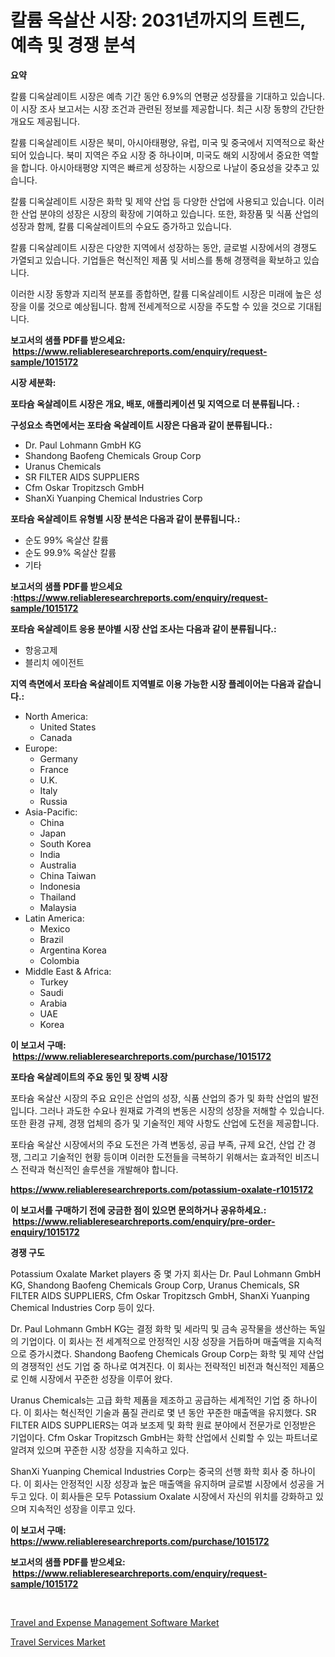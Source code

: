 <p><h1>칼륨 옥살산 시장: 2031년까지의 트렌드, 예측 및 경쟁 분석</h1></p><p><strong>요약</strong></p>
<p><p>칼륨 디옥살레이트 시장은 예측 기간 동안 6.9%의 연평균 성장률을 기대하고 있습니다. 이 시장 조사 보고서는 시장 조건과 관련된 정보를 제공합니다. 최근 시장 동향의 간단한 개요도 제공됩니다.</p><p>칼륨 디옥살레이트 시장은 북미, 아시아태평양, 유럽, 미국 및 중국에서 지역적으로 확산되어 있습니다. 북미 지역은 주요 시장 중 하나이며, 미국도 해외 시장에서 중요한 역할을 합니다. 아시아태평양 지역은 빠르게 성장하는 시장으로 나날이 중요성을 갖추고 있습니다.</p><p>칼륨 디옥살레이트 시장은 화학 및 제약 산업 등 다양한 산업에 사용되고 있습니다. 이러한 산업 분야의 성장은 시장의 확장에 기여하고 있습니다. 또한, 화장품 및 식품 산업의 성장과 함께, 칼륨 디옥살레이트의 수요도 증가하고 있습니다.</p><p>칼륨 디옥살레이트 시장은 다양한 지역에서 성장하는 동안, 글로벌 시장에서의 경쟁도 가열되고 있습니다. 기업들은 혁신적인 제품 및 서비스를 통해 경쟁력을 확보하고 있습니다.</p><p>이러한 시장 동향과 지리적 분포를 종합하면, 칼륨 디옥살레이트 시장은 미래에 높은 성장을 이룰 것으로 예상됩니다. 함께 전세계적으로 시장을 주도할 수 있을 것으로 기대됩니다.</p></p>
<p><strong>보고서의 샘플 PDF를 받으세요: &nbsp;<a href="https://www.reliableresearchreports.com/enquiry/request-sample/1015172">https://www.reliableresearchreports.com/enquiry/request-sample/1015172</a></strong></p>
<p><strong>시장 세분화:</strong></p>
<p><strong> 포타슘 옥살레이트 시장은 개요, 배포, 애플리케이션 및 지역으로 더 분류됩니다. :</strong></p>
<p><strong>구성요소 측면에서는 포타슘 옥살레이트 시장은 다음과 같이 분류됩니다.:</strong></p>
<p><ul><li>Dr. Paul Lohmann GmbH KG</li><li>Shandong Baofeng Chemicals Group Corp</li><li>Uranus Chemicals</li><li>SR FILTER AIDS SUPPLIERS</li><li>Cfm Oskar Tropitzsch GmbH</li><li>ShanXi Yuanping Chemical Industries Corp</li></ul></p>
<p><strong> 포타슘 옥살레이트 유형별 시장 분석은 다음과 같이 분류됩니다.:</strong></p>
<p><ul><li>순도 99% 옥살산 칼륨</li><li>순도 99.9% 옥살산 칼륨</li><li>기타</li></ul></p>
<p><strong>보고서의 샘플 PDF를 받으세요 :<a href="https://www.reliableresearchreports.com/enquiry/request-sample/1015172">https://www.reliableresearchreports.com/enquiry/request-sample/1015172</a></strong></p>
<p><strong> 포타슘 옥살레이트 응용 분야별 시장 산업 조사는 다음과 같이 분류됩니다.:</strong></p>
<p><ul><li>항응고제</li><li>블리치 에이전트</li></ul></p>
<p><strong>지역 측면에서 포타슘 옥살레이트 지역별로 이용 가능한 시장 플레이어는 다음과 같습니다.:</strong></p>
<p><ul>
    <li>
        North America:
        <ul>
            <li>United States</li>
            <li>Canada</li>
        </ul>
    </li>
    <li>
        Europe:
        <ul>
            <li>Germany</li>
            <li>France</li>
            <li>U.K.</li>
            <li>Italy</li>
            <li>Russia</li>
        </ul>
    </li>
    <li>
        Asia-Pacific:
        <ul>
            <li>China</li>
            <li>Japan</li>
            <li>South Korea</li>
            <li>India</li>
            <li>Australia</li>
            <li>China Taiwan</li>
            <li>Indonesia</li>
            <li>Thailand</li>
            <li>Malaysia</li>
        </ul>
    </li>
    <li>
        Latin America:
        <ul>
            <li>Mexico</li>
            <li>Brazil</li>
            <li>Argentina Korea</li>
            <li>Colombia</li>
        </ul>
    </li>
    <li>
        Middle East & Africa:
        <ul>
            <li>Turkey</li>
            <li>Saudi</li>
            <li>Arabia</li>
            <li>UAE</li>
            <li>Korea</li>
        </ul>
    </li>
    </ul></p>
<p><strong>이 보고서 구매: &nbsp;<a href="https://www.reliableresearchreports.com/purchase/1015172">https://www.reliableresearchreports.com/purchase/1015172</a></strong></p>
<p><strong>포타슘 옥살레이트의 주요 동인 및 장벽 시장</strong></p>
<p><p>포타슘 옥살산 시장의 주요 요인은 산업의 성장, 식품 산업의 증가 및 화학 산업의 발전입니다. 그러나 과도한 수요나 원재료 가격의 변동은 시장의 성장을 저해할 수 있습니다. 또한 환경 규제, 경쟁 업체의 증가 및 기술적인 제약 사항도 산업에 도전을 제공합니다.</p><p>포타슘 옥살산 시장에서의 주요 도전은 가격 변동성, 공급 부족, 규제 요건, 산업 간 경쟁, 그리고 기술적인 현황 등이며 이러한 도전들을 극복하기 위해서는 효과적인 비즈니스 전략과 혁신적인 솔루션을 개발해야 합니다.</p></p>
<p><strong><a href="https://www.reliableresearchreports.com/potassium-oxalate-r1015172">https://www.reliableresearchreports.com/potassium-oxalate-r1015172</a></strong></p>
<p><strong>이 보고서를 구매하기 전에 궁금한 점이 있으면 문의하거나 공유하세요.: &nbsp;<a href="https://www.reliableresearchreports.com/enquiry/pre-order-enquiry/1015172">https://www.reliableresearchreports.com/enquiry/pre-order-enquiry/1015172</a></strong></p>
<p><strong>경쟁 구도</strong></p>
<p><p>Potassium Oxalate Market players 중 몇 가지 회사는 Dr. Paul Lohmann GmbH KG, Shandong Baofeng Chemicals Group Corp, Uranus Chemicals, SR FILTER AIDS SUPPLIERS, Cfm Oskar Tropitzsch GmbH, ShanXi Yuanping Chemical Industries Corp 등이 있다.</p><p>Dr. Paul Lohmann GmbH KG는 결정 화학 및 세라믹 및 금속 공작물을 생산하는 독일의 기업이다. 이 회사는 전 세계적으로 안정적인 시장 성장을 거듭하며 매출액을 지속적으로 증가시켰다. Shandong Baofeng Chemicals Group Corp는 화학 및 제약 산업의 경쟁적인 선도 기업 중 하나로 여겨진다. 이 회사는 전략적인 비전과 혁신적인 제품으로 인해 시장에서 꾸준한 성장을 이루어 왔다.</p><p>Uranus Chemicals는 고급 화학 제품을 제조하고 공급하는 세계적인 기업 중 하나이다. 이 회사는 혁신적인 기술과 품질 관리로 몇 년 동안 꾸준한 매출액을 유지했다. SR FILTER AIDS SUPPLIERS는 여과 보조제 및 화학 원료 분야에서 전문가로 인정받은 기업이다. Cfm Oskar Tropitzsch GmbH는 화학 산업에서 신뢰할 수 있는 파트너로 알려져 있으며 꾸준한 시장 성장을 지속하고 있다.</p><p>ShanXi Yuanping Chemical Industries Corp는 중국의 선행 화학 회사 중 하나이다. 이 회사는 안정적인 시장 성장과 높은 매출액을 유지하며 글로벌 시장에서 성공을 거두고 있다. 이 회사들은 모두 Potassium Oxalate 시장에서 자신의 위치를 강화하고 있으며 지속적인 성장을 이루고 있다.</p></p>
<p><strong>이 보고서 구매: &nbsp; <a href="https://www.reliableresearchreports.com/purchase/1015172">https://www.reliableresearchreports.com/purchase/1015172</a></strong></p>
<p><strong>보고서의 샘플 PDF를 받으세요: &nbsp;<a href="https://www.reliableresearchreports.com/enquiry/request-sample/1015172">https://www.reliableresearchreports.com/enquiry/request-sample/1015172</a></strong><strong></strong></p>
<p>&nbsp;</p>
<p><p><a href="https://github.com/peachesmcdowel1/Market-Research-Report-List-2/blob/main/travel-and-expense-management-software-market.md">Travel and Expense Management Software Market</a></p><p><a href="https://github.com/edytherolanlouisejk1miz0wig/Market-Research-Report-List-2/blob/main/travel-services-market.md">Travel Services Market</a></p></p>